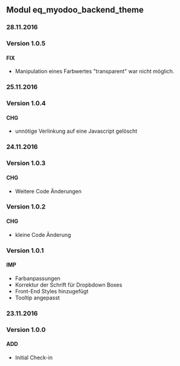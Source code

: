 ## Modul eq_myodoo_backend_theme


### 28.11.2016
### Version 1.0.5
#### FIX
- Manipulation eines Farbwertes "transparent" war nicht möglich.

### 25.11.2016
### Version 1.0.4
#### CHG
- unnötige Verlinkung auf eine Javascript gelöscht

### 24.11.2016
### Version 1.0.3
#### CHG
- Weitere Code Änderungen


### Version 1.0.2
#### CHG
- kleine Code Änderung


### Version 1.0.1
#### IMP
- Farbanpassungen
- Korrektur der Schrift für Dropbdown Boxes
- Front-End Styles hinzugefügt
- Tooltip angepasst

### 23.11.2016
### Version 1.0.0
#### ADD
- Initial Check-in